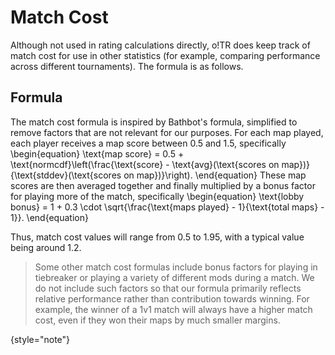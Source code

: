 # Match Cost

Although not used in rating calculations directly, o!TR does keep track of match cost for use in other statistics (for example, comparing performance across different tournaments). The formula is as follows.

## Formula

The match cost formula is inspired by Bathbot's formula, simplified to remove factors that are not relevant for our purposes. For each map played, each player receives a map score between 0.5 and 1.5, specifically
<code-block lang="tex">
\begin{equation}
    \text{map score} = 0.5 + \text{normcdf}\left(\frac{\text{score} - \text{avg}(\text{scores on map})}{\text{stddev}(\text{scores on map})}\right).
\end{equation}
</code-block>
These map scores are then averaged together and finally multiplied by a bonus factor for playing more of the match, specifically
<code-block lang="tex">
\begin{equation}
    \text{lobby bonus} = 1 + 0.3 \cdot \sqrt{\frac{\text{maps played} - 1}{\text{total maps} - 1}}.
\end{equation}
</code-block>

Thus, match cost values will range from 0.5 to 1.95, with a typical value being around 1.2.

> Some other match cost formulas include bonus factors for playing in tiebreaker or playing a variety of different mods during a match. We do not include such factors so that our formula primarily reflects relative performance rather than contribution towards winning. For example, the winner of a 1v1 match will always have a higher match cost, even if they won their maps by much smaller margins.
> 
{style="note"}